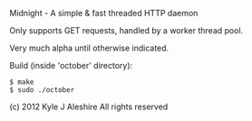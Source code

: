 Midnight - A simple & fast threaded HTTP daemon

Only supports GET requests, handled by a worker thread pool.

Very much alpha until otherwise indicated.

Build (inside 'october' directory):

    $ make
    $ sudo ./october

(c) 2012 Kyle J Aleshire
All rights reserved